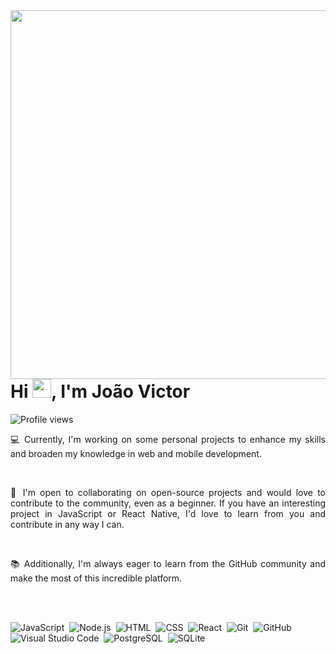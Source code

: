  <img align="right" height="590em" src="https://raw.githubusercontent.com/gist/SrJohn1/5bbcc1a93bde063e960323678f522487/raw/0d2200b8a5702aca4e082fbfe3988bb11ab7b3bf/githubcard.svg"/>
  <h1 align="left">Hi <img src="https://raw.githubusercontent.com/kaueMarques/kaueMarques/master/hi.gif" height="30px">, I'm João Victor </h1>

  
  <p align="left"> <img src="https://komarev.com/ghpvc/?username=SrJoh1&color=red" alt="Profile views" /> </p>

  <p align="justify">
  💻 Currently, I'm working on some personal projects to enhance my skills and broaden my knowledge in web and mobile development.
  </p>
  <br>
  <p align="justify">
  🤝 I'm open to collaborating on open-source projects and would love to contribute to the community, even as a beginner. If you have an interesting project in JavaScript or React Native, I'd love   to learn from you and contribute in any way I can.
  </p>
  <br>
  <p align="justify">
  📚 Additionally, I'm always eager to learn from the GitHub community and make the most of this incredible platform.
  </p>

<br><br>

![JavaScript](https://img.shields.io/badge/-JavaScript-05122A?style=flat&logo=javascript)&nbsp;
![Node.js](https://img.shields.io/badge/-Node.js-05122A?style=flat&logo=node.js)&nbsp;
![HTML](https://img.shields.io/badge/-HTML-05122A?style=flat&logo=HTML5)&nbsp;
![CSS](https://img.shields.io/badge/-CSS-05122A?style=flat&logo=CSS3&logoColor=1572B6)&nbsp;
![React](https://img.shields.io/badge/-React-05122A?style=flat&logo=react)&nbsp;
![Git](https://img.shields.io/badge/-Git-05122A?style=flat&logo=git)&nbsp;
![GitHub](https://img.shields.io/badge/-GitHub-05122A?style=flat&logo=github)&nbsp;
![Visual Studio Code](https://img.shields.io/badge/-Visual%20Studio%20Code-05122A?style=flat&logo=visual-studio-code&logoColor=007ACC)&nbsp;
![PostgreSQL](https://img.shields.io/badge/-PostgreSQL-05122A?style=flat&logo=postgresql)&nbsp;
![SQLite](https://img.shields.io/badge/-SQLite-05122A?style=flat&logo=sqlite)&nbsp;
